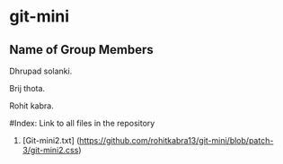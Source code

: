 # git-mini
## Name of Group Members

Dhrupad solanki.

Brij thota. 

Rohit kabra. 

#Index: Link to all files in the repository

1. [Git-mini2.txt] (https://github.com/rohitkabra13/git-mini/blob/patch-3/git-mini2.css)



